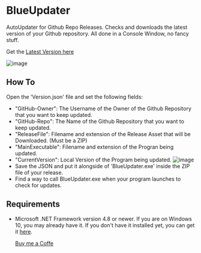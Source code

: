 # BlueUpdater
 AutoUpdater for Github Repo Releases.
 Checks and downloads the latest version of your Github repository.
 All done in a Console Window, no fancy stuff.

Get the [Latest Version here](https://github.com/BlueMystical/BlueUpdater/releases/latest/download/BlueUpdater.zip)

![image](https://github.com/user-attachments/assets/20b595de-3f72-43e7-91eb-9d49493180da)

## How To
Open the 'Version.json' file and set the following fields:
- "GitHub-Owner":   The Username of the Owner of the Github Repository that you want to keep updated.
- "GitHub-Repo": The Name of the Github Repository that you want to keep updated.
- "ReleaseFile": Filename and extension of the Release Asset that will be Downloaded. (Must be a ZIP)
- "MainExecutable": Filename and extension of the Progran being updated.
- "CurrentVersion": Local Version of the Program being updated.
![image](https://github.com/user-attachments/assets/cbc53313-3f5f-45da-8236-08370e11b265)
- Save the JSON and put it alongside of 'BlueUpdater.exe' inside the ZIP file of your release.
- Find a way to call BlueUpdater.exe when your program launches to check for updates.

## Requirements

- Microsoft .NET Framework version 4.8 or newer. If you are on Windows 10, you may already have it.
  If you don't have it installed yet, you can get it [here](https://dotnet.microsoft.com/download/dotnet-framework/net48).

  [Buy me a Coffe](https://buymeacoffee.com/blue.mystic)
